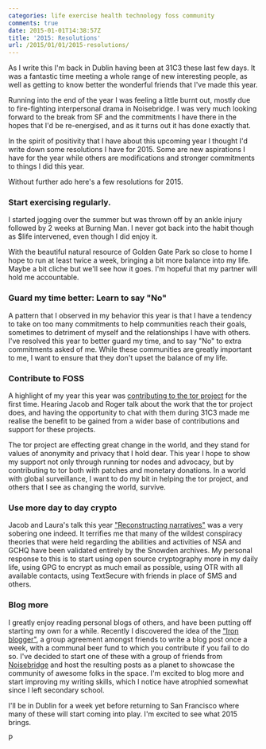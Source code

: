 ```yaml
---
categories: life exercise health technology foss community
comments: true
date: 2015-01-01T14:38:57Z
title: '2015: Resolutions'
url: /2015/01/01/2015-resolutions/
---
```


As I write this I'm back in Dublin having been at 31C3 these last few days. It was a fantastic time meeting a whole range of new interesting people, as well as getting to know better the wonderful friends that I've made this year.

Running into the end of the year I was feeling a little burnt out, mostly due to fire-fighting interpersonal drama in Noisebridge. I was very much looking forward to the break from SF and the commitments I have there in the hopes that I'd be re-energised, and as it turns out it has done exactly that.

In the spirit of positivity that I have about this upcoming year I thought I'd write down some resolutions I have for 2015. Some are new aspirations I have for the year while others are modifications and stronger commitments to things I did this year.

Without further ado here's a few resolutions for 2015.

### Start exercising regularly.

I started jogging over the summer but was thrown off by an ankle injury followed by 2 weeks at Burning Man. I never got back into the habit though as $life intervened, even though I did enjoy it.

With the beautiful natural resource of Golden Gate Park so close to home I hope to run at least twice a week, bringing a bit more balance into my life. Maybe a bit cliche but we'll see how it goes. I'm hopeful that my partner will hold me accountable.

### Guard my time better: Learn to say "No"

A pattern that I observed in my behavior this year is that I have a tendency to take on too many commitments to help communities reach their goals, sometimes to detriment of myself and the relationships I have with others. I've resolved this year to better guard my time, and to say "No" to extra commitments asked of me. While these communities are greatly important to me, I want to ensure that they don't upset the balance of my life.

### Contribute to FOSS

A highlight of my year this year was [contributing to the tor project](https://blog.torproject.org/blog/stem-release-13) for the first time. Hearing Jacob and Roger talk about the work that the tor project does, and having the opportunity to chat with them during 31C3 made me realise the benefit to be gained from a wider base of contributions and support for these projects.

The tor project are effecting great change in the world, and they stand for values of anonymity and privacy that I hold dear. This year I hope to show my support not only through running tor nodes and advocacy, but by contributing to tor both with patches and monetary donations. In a world with global surveillance, I want to do my bit in helping the tor project, and others that I see as changing the world, survive.

### Use more day to day crypto

Jacob and Laura's talk this year ["Reconstructing narratives"](http://media.ccc.de/browse/congress/2014/31c3_-_6258_-_en_-_saal_1_-_201412282030_-_reconstructing_narratives_-_jacob_-_laura_poitras.html#video) was a very sobering one indeed. It terrifies me that many of the wildest conspiracy theories that were held regarding the abilities and activities of NSA and GCHQ have been validated entirely by the Snowden archives. My personal response to this is to start using open source cryptography more in my daily life, using GPG to encrypt as much email as possible, using OTR with all available contacts, using TextSecure with friends in place of SMS and others.


### Blog more

I greatly enjoy reading personal blogs of others, and have been putting off starting my own for a while. Recently I discovered the idea of the ["Iron blogger"](http://iron-blogger-sf.com/the-rules/), a group agreement amongst friends to write a blog post once a week, with a communal beer fund to which you contribute if you fail to do so. I've decided to start one of these with a group of friends from [Noisebridge](https://noisebridge.net) and host the resulting posts as a planet to showcase the community of awesome folks in the space. I'm excited to blog more and start improving my writing skills, which I notice have atrophied somewhat since I left secondary school.

I'll be in Dublin for a week yet before returning to San Francisco where many of these will start coming into play. I'm excited to see what 2015 brings.

P
